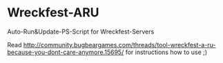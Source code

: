 # Wreckfest-ARU
 Auto-Run&Update-PS-Script for Wreckfest-Servers

Read http://community.bugbeargames.com/threads/tool-wreckfest-a-ru-because-you-dont-care-anymore.15695/ for instructions how to use ;)

